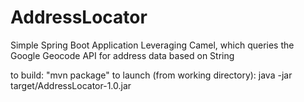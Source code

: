 # AddressLocator

Simple Spring Boot Application Leveraging Camel, which queries the Google Geocode API for address data based on String

to build: "mvn package"
to launch (from working directory): java -jar target/AddressLocator-1.0.jar
